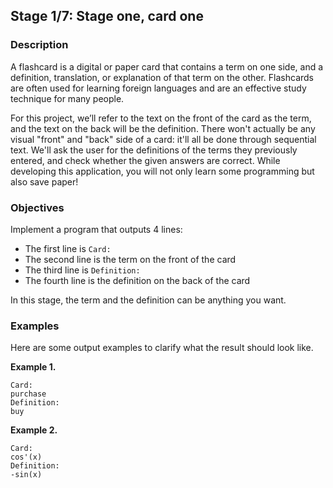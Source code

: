 ## Stage 1/7: Stage one, card one

### Description

A flashcard is a digital or paper card that contains a term on one side, and a definition, translation, or explanation
of that term on the other. Flashcards are often used for learning foreign languages and are an effective study technique
for many people.

For this project, we’ll refer to the text on the front of the card as the term, and the text on the back will be the
definition. There won't actually be any visual "front" and "back" side of a card: it'll all be done through sequential
text. We'll ask the user for the definitions of the terms they previously entered, and check whether the given answers
are correct. While developing this application, you will not only learn some programming but also save paper!

### Objectives

Implement a program that outputs 4 lines:

- The first line is `Card:`
- The second line is the term on the front of the card
- The third line is `Definition:`
- The fourth line is the definition on the back of the card

In this stage, the term and the definition can be anything you want.

### Examples

Here are some output examples to clarify what the result should look like.

**Example 1.**

    Card:  
    purchase  
    Definition:  
    buy

**Example 2.**

    Card:  
    cos'(x)  
    Definition:  
    -sin(x)